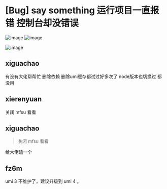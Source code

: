 # [Bug] say something 运行项目一直报错 控制台却没错误

![image](https://github.com/umijs/umi/assets/99702809/353a9cb0-125a-479d-b58c-00ae50df15ba)
![image](https://github.com/umijs/umi/assets/99702809/9f63ef8e-fcbb-4b85-bab7-1e9f54edc784)

![image](https://github.com/umijs/umi/assets/99702809/041b1c10-9aca-40ef-bd5f-504f212f1453)

## xiguachao

有没有大佬帮帮忙 删除依赖 删除umi缓存都试过好多次了 node版本也切换过 都没用

## xierenyuan

关闭 mfsu 看看

## xiguachao

> 关闭 mfsu 看看

给大佬磕一个

## fz6m

umi 3 不维护了，建议升级到 umi 4 。
